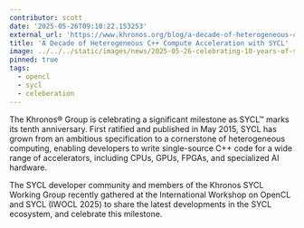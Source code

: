 ```yaml
---
contributor: scott
date: '2025-05-26T09:10:22.153253'
external_url: 'https://www.khronos.org/blog/a-decade-of-heterogeneous-c-compute-acceleration-with-sycl'
title: 'A Decade of Heterogeneous C++ Compute Acceleration with SYCL'
image: ../../../static/images/news/2025-05-26-celebrating-10-years-of-sycl.webp
pinned: true
tags:
  - opencl
  - sycl
  - celeberation
---
```


The Khronos® Group is celebrating a significant milestone as SYCL™ marks its tenth anniversary. First ratified and
published in May 2015, SYCL has grown from an ambitious specification to a cornerstone of heterogeneous computing,
enabling developers to write single-source C++ code for a wide range of accelerators, including CPUs, GPUs, FPGAs, and
specialized AI hardware.

The SYCL developer community and members of the Khronos SYCL Working Group recently gathered at the International
Workshop on OpenCL and SYCL (IWOCL 2025) to share the latest developments in the SYCL ecosystem, and celebrate this
milestone.
